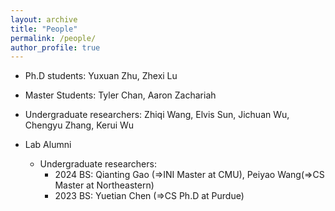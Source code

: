 ```yaml
---
layout: archive
title: "People"
permalink: /people/
author_profile: true
---
```

* Ph.D students: Yuxuan Zhu, Zhexi Lu
* Master Students: Tyler Chan, Aaron Zachariah
* Undergraduate researchers: Zhiqi Wang, Elvis Sun, Jichuan Wu, Chengyu Zhang, Kerui Wu

* Lab Alumni
    - Undergraduate researchers:
        - 2024 BS: Qianting Gao (=>INI Master at CMU), Peiyao Wang(=>CS Master at Northeastern)
        - 2023 BS: Yuetian Chen (=>CS Ph.D at Purdue)
